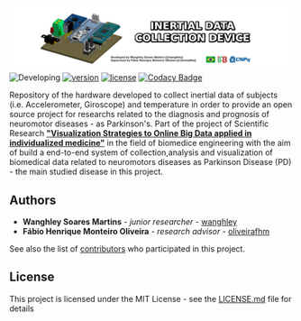 ![Inertial Data Collection Device](https://raw.githubusercontent.com/Wanghley/Inertial-Data-Collection-Device/main/images/cover.png)
![Developing](https://img.shields.io/badge/Development%20Status-in%20progress-lightgrey)
[![version](https://img.shields.io/github/v/release/Wanghley/Inertial-Data-Collection-Device?sort=semver)](https://github.com/Wanghley/Inertial-Data-Collection-Device/releases)
[![license](https://img.shields.io/github/license/Wanghley/Inertial-Data-Collection-Device)](https://github.com/RodrigoDornelles/pcb-snowman-xmas/blob/master/LICENSE.txt)
[![Codacy Badge](https://app.codacy.com/project/badge/Grade/a9735d4bfdf048999f5b794d47c6db3c)](https://www.codacy.com/gh/RodrigoDornelles/pcb-snowman-xmas/dashboard?utm_source=github.com&amp;utm_medium=referral&amp;utm_content=RodrigoDornelles/pcb-snowman-xmas&amp;utm_campaign=Badge_Grade)

Repository of the hardware developed to collect inertial data of subjects (i.e. Accelerometer, Giroscope) and temperature in order to provide an open source project for researchs related to the diagnosis and prognosis of neuromotor diseases - as Parkinson's. Part of the project of Scientific Research [**"Visualization Strategies to Online Big Data applied in individualized medicine"**](https://github.com/Wanghley/PIBIC-Strategies-Data-Visualization-Medicine) in the field of biomedice engineering with the aim of build a end-to-end system of collection,analysis and visualization of biomedical data related to neuromotors diseases as Parkinson Disease (PD) - the main studied disease in this project.

## Authors
*   **Wanghley Soares Martins** - *junior researcher* - [wanghley](https://github.com/wanghley)
*   **Fábio Henrique Monteiro Oliveira** - *research advisor* - [oliveirafhm](https://github.com/oliveirafhm)

See also the list of [contributors](https://github.com/Wanghley/PIBIC-Strategies-Data-Visualization-Medicine/contributors) who participated in this project.

## License
This project is licensed under the MIT License - see the [LICENSE.md](LICENSE.md) file for details